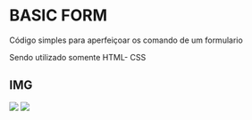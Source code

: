 <h1>BASIC FORM</h1>
<p>Código simples para aperfeiçoar os comando de um formulario</p2>
<p>Sendo utilizado somente HTML- CSS</p>

<h2>IMG</h2>

<img src= "https://i.imgur.com/JkjAcem.png" />
<img src= "https://i.imgur.com/x90orax.png" />